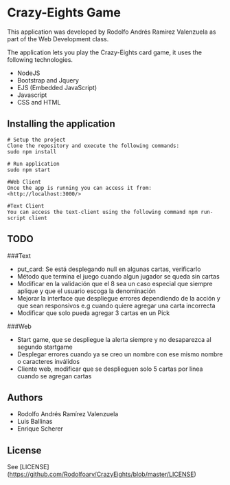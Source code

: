 # Crazy-Eights Game

This application was developed by Rodolfo Andrés Ramírez Valenzuela
as part of the Web Development class.

The application lets you play the Crazy-Eights card game, it uses the following technologies.

+ NodeJS
+ Bootstrap and Jquery
+ EJS (Embedded JavaScript)
+ Javascript
+ CSS and HTML

## Installing the application
    # Setup the project
    Clone the repository and execute the following commands:
    sudo npm install

    # Run application
    sudo npm start

    #Web Client
    Once the app is running you can access it from: <http://localhost:3000/>

    #Text Client
    You can access the text-client using the following command npm run-script client

## TODO

###Text
+ put_card: Se está desplegando null en algunas cartas, verificarlo
+ Método que termina el juego cuando algun jugador se queda sin cartas
+ Modificar en la validación que el 8 sea un caso especial que siempre aplique y que el usuario escoga la denominación
+ Mejorar la interface que despliegue errores dependiendo de la acción y que sean responsivos e.g cuando quiere agregar una carta incorrecta
+ Modificar que solo pueda agregar 3 cartas en un Pick

###Web
+ Start game, que se despliegue la alerta siempre y no desaparezca al segundo startgame
+ Desplegar errores cuando ya se creo un nombre con ese mismo nombre o caracteres inválidos
+ Cliente web, modificar que se desplieguen solo 5 cartas por linea cuando se agregan cartas

## Authors

- Rodolfo Andrés Ramírez Valenzuela
- Luis Ballinas
- Enrique Scherer

## License

See [LICENSE] (https://github.com/Rodolfoarv/CrazyEights/blob/master/LICENSE)
